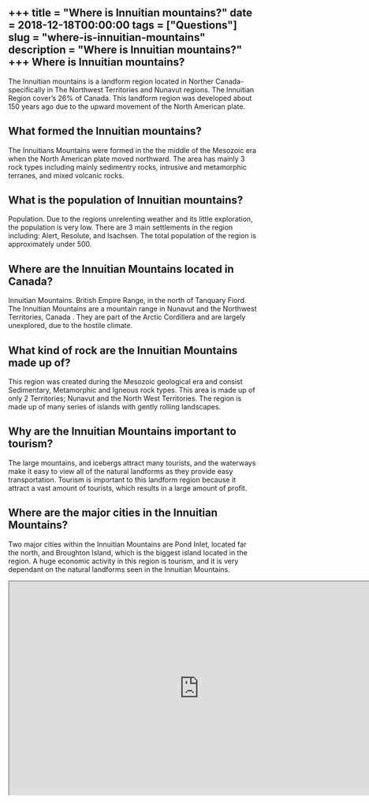 +++
title = "Where is Innuitian mountains?"
date = 2018-12-18T00:00:00
tags = ["Questions"]
slug = "where-is-innuitian-mountains"
description = "Where is Innuitian mountains?"
+++
Where is Innuitian mountains?
-----------------------------

The Innuitian mountains is a landform region located in Norther Canada- specifically in The Northwest Territories and Nunavut regions. The Innuitian Region cover’s 26% of Canada. This landform region was developed about 150 years ago due to the upward movement of the North American plate.

What formed the Innuitian mountains?
------------------------------------

The Innuitians Mountains were formed in the the middle of the Mesozoic era when the North American plate moved northward. The area has mainly 3 rock types including mainly sedimentry rocks, intrusive and metamorphic terranes, and mixed volcanic rocks.

What is the population of Innuitian mountains?
----------------------------------------------

Population. Due to the regions unrelenting weather and its little exploration, the population is very low. There are 3 main settlements in the region including: Alert, Resolute, and Isachsen. The total population of the region is approximately under 500.

Where are the Innuitian Mountains located in Canada?
----------------------------------------------------

Innuitian Mountains. British Empire Range, in the north of Tanquary Fiord. The Innuitian Mountains are a mountain range in Nunavut and the Northwest Territories, Canada . They are part of the Arctic Cordillera and are largely unexplored, due to the hostile climate.

What kind of rock are the Innuitian Mountains made up of?
---------------------------------------------------------

This region was created during the Mesozoic geological era and consist Sedimentary, Metamorphic and Igneous rock types. This area is made up of only 2 Territories; Nunavut and the North West Territories. The region is made up of many series of islands with gently rolling landscapes.

Why are the Innuitian Mountains important to tourism?
-----------------------------------------------------

The large mountains, and icebergs attract many tourists, and the waterways make it easy to view all of the natural landforms as they provide easy transportation. Tourism is important to this landform region because it attract a vast amount of tourists, which results in a large amount of profit.

Where are the major cities in the Innuitian Mountains?
------------------------------------------------------

Two major cities within the Innuitian Mountains are Pond Inlet, located far the north, and Broughton Island, which is the biggest island located in the region. A huge economic activity in this region is tourism, and it is very dependant on the natural landforms seen in the Innuitian Mountains.

<iframe allow="accelerometer; autoplay; clipboard-write; encrypted-media; gyroscope; picture-in-picture" allowfullscreen="" class="__youtube_prefs__  epyt-is-override  no-lazyload" data-no-lazy="1" data-origheight="433" data-origwidth="770" data-skipgform_ajax_framebjll="" height="433" id="_ytid_58570" loading="lazy" src="https://www.youtube.com/embed/H6u0VBqNBQ8?enablejsapi=1&autoplay=0&cc_load_policy=0&cc_lang_pref=&iv_load_policy=1&loop=0&modestbranding=0&rel=1&fs=1&playsinline=0&autohide=2&theme=dark&color=red&controls=1&" title="YouTube player" width="770"></iframe>